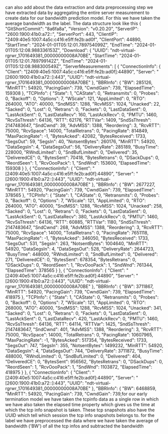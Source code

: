 can also add about the data extraction and data preprocessing step 
we have extracted data by aggregating the entire server measurement to create data for our bandwidth prediction model. For this we have  taken the average bandwidth as the label.
The data structure look like this 
{
    "GitShortCommit": "8a6fa8a",
    "Version": "v0.20.20",
    "ServerIP": "2600:1900:41b0:a72::",
    "ServerPort": 443,
    "ClientIP": "2409:40e5:1007:4a5c:c416:e5ff:fe2b:ad0f",
    "ClientPort": 44890,
    "StartTime": "2024-01-01T05:12:01.789754099Z",
    "EndTime": "2024-01-01T05:12:08.988336153Z",
    "Download": {
        "UUID": "ndt-virtual-rgrwr_1701649381_00000000008A70BE",
        "StartTime": "2024-01-01T05:12:01.789799142Z",
        "EndTime": "2024-01-01T05:12:08.988300549Z",
        "ServerMeasurements": [
            {
                "ConnectionInfo": {
                    "Client": "[2409:40e5:1007:4a5c:c416:e5ff:fe2b:ad0f]:44890",
                    "Server": "[2600:1900:41b0:a72::]:443",
                    "UUID": "ndt-virtual-rgrwr_1701649381_00000000008A70BE"
                },
                "BBRInfo": {
                    "BW": 285126,
                    "MinRTT": 54920,
                    "PacingGain": 739,
                    "CwndGain": 739,
                    "ElapsedTime": 159308
                },
                "TCPInfo": {
                    "State": 1,
                    "CAState": 0,
                    "Retransmits": 0,
                    "Probes": 0,
                    "Backoff": 0,
                    "Options": 7,
                    "WScale": 121,
                    "AppLimited": 0,
                    "RTO": 264000,
                    "ATO": 40000,
                    "SndMSS": 1288,
                    "RcvMSS": 1024,
                    "Unacked": 22,
                    "Sacked": 0,
                    "Lost": 0,
                    "Retrans": 0,
                    "Fackets": 0,
                    "LastDataSent": 0,
                    "LastAckSent": 0,
                    "LastDataRecv": 160,
                    "LastAckRecv": 0,
                    "PMTU": 1460,
                    "RcvSsThresh": 64136,
                    "RTT": 62176,
                    "RTTVar": 1409,
                    "SndSsThresh": 2147483647,
                    "SndCwnd": 39,
                    "AdvMSS": 1388,
                    "Reordering": 3,
                    "RcvRTT": 75000,
                    "RcvSpace": 14000,
                    "TotalRetrans": 0,
                    "PacingRate": 814849,
                    "MaxPacingRate": -1,
                    "BytesAcked": 42082,
                    "BytesReceived": 1733,
                    "SegsOut": 59,
                    "SegsIn": 40,
                    "NotsentBytes": 260176,
                    "MinRTT": 54920,
                    "DataSegsIn": 4,
                    "DataSegsOut": 56,
                    "DeliveryRate": 285189,
                    "BusyTime": 228000,
                    "RWndLimited": 0,
                    "SndBufLimited": 0,
                    "Delivered": 35,
                    "DeliveredCE": 0,
                    "BytesSent": 70418,
                    "BytesRetrans": 0,
                    "DSackDups": 0,
                    "ReordSeen": 1,
                    "RcvOooPack": 1,
                    "SndWnd": 153600,
                    "ElapsedTime": 159308
                }
            },
            {
                "ConnectionInfo": {
                    "Client": "[2409:40e5:1007:4a5c:c416:e5ff:fe2b:ad0f]:44890",
                    "Server": "[2600:1900:41b0:a72::]:443",
                    "UUID": "ndt-virtual-rgrwr_1701649381_00000000008A70BE"
                },
                "BBRInfo": {
                    "BW": 2677227,
                    "MinRTT": 54920,
                    "PacingGain": 739,
                    "CwndGain": 739,
                    "ElapsedTime": 378565
                },
                "TCPInfo": {
                    "State": 1,
                    "CAState": 0,
                    "Retransmits": 0,
                    "Probes": 0,
                    "Backoff": 0,
                    "Options": 7,
                    "WScale": 121,
                    "AppLimited": 0,
                    "RTO": 264000,
                    "ATO": 40000,
                    "SndMSS": 1288,
                    "RcvMSS": 1024,
                    "Unacked": 258,
                    "Sacked": 0,
                    "Lost": 0,
                    "Retrans": 0,
                    "Fackets": 0,
                    "LastDataSent": 0,
                    "LastAckSent": 0,
                    "LastDataRecv": 380,
                    "LastAckRecv": 0,
                    "PMTU": 1460,
                    "RcvSsThresh": 64136,
                    "RTT": 60885,
                    "RTTVar": 1180,
                    "SndSsThresh": 2147483647,
                    "SndCwnd": 268,
                    "AdvMSS": 1388,
                    "Reordering": 3,
                    "RcvRTT": 75000,
                    "RcvSpace": 14000,
                    "TotalRetrans": 0,
                    "PacingRate": 7651118,
                    "MaxPacingRate": -1,
                    "BytesAcked": 346050,
                    "BytesReceived": 1733,
                    "SegsOut": 531,
                    "SegsIn": 263,
                    "NotsentBytes": 1004640,
                    "MinRTT": 54920,
                    "DataSegsIn": 4,
                    "DataSegsOut": 528,
                    "DeliveryRate": 2644723,
                    "BusyTime": 448000,
                    "RWndLimited": 0,
                    "SndBufLimited": 0,
                    "Delivered": 271,
                    "DeliveredCE": 0,
                    "BytesSent": 678354,
                    "BytesRetrans": 0,
                    "DSackDups": 0,
                    "ReordSeen": 1,
                    "RcvOooPack": 1,
                    "SndWnd": 761344,
                    "ElapsedTime": 378565
                }
            },
            {
                "ConnectionInfo": {
                    "Client": "[2409:40e5:1007:4a5c:c416:e5ff:fe2b:ad0f]:44890",
                    "Server": "[2600:1900:41b0:a72::]:443",
                    "UUID": "ndt-virtual-rgrwr_1701649381_00000000008A70BE"
                },
                "BBRInfo": {
                    "BW": 3711867,
                    "MinRTT": 54920,
                    "PacingGain": 739,
                    "CwndGain": 739,
                    "ElapsedTime": 418975
                },
                "TCPInfo": {
                    "State": 1,
                    "CAState": 0,
                    "Retransmits": 0,
                    "Probes": 0,
                    "Backoff": 0,
                    "Options": 7,
                    "WScale": 121,
                    "AppLimited": 0,
                    "RTO": 268000,
                    "ATO": 40000,
                    "SndMSS": 1288,
                    "RcvMSS": 1024,
                    "Unacked": 341,
                    "Sacked": 0,
                    "Lost": 0,
                    "Retrans": 0,
                    "Fackets": 0,
                    "LastDataSent": 0,
                    "LastAckSent": 0,
                    "LastDataRecv": 420,
                    "LastAckRecv": 0,
                    "PMTU": 1460,
                    "RcvSsThresh": 64136,
                    "RTT": 64114,
                    "RTTVar": 1425,
                    "SndSsThresh": 2147483647,
                    "SndCwnd": 401,
                    "AdvMSS": 1388,
                    "Reordering": 3,
                    "RcvRTT": 75000,
                    "RcvSpace": 14000,
                    "TotalRetrans": 0,
                    "PacingRate": 10607965,
                    "MaxPacingRate": -1,
                    "BytesAcked": 517354,
                    "BytesReceived": 1733,
                    "SegsOut": 747,
                    "SegsIn": 355,
                    "NotsentBytes": 1499232,
                    "MinRTT": 54920,
                    "DataSegsIn": 4,
                    "DataSegsOut": 744,
                    "DeliveryRate": 3711872,
                    "BusyTime": 488000,
                    "RWndLimited": 0,
                    "SndBufLimited": 0,
                    "Delivered": 404,
                    "DeliveredCE": 0,
                    "BytesSent": 956562,
                    "BytesRetrans": 0,
                    "DSackDups": 0,
                    "ReordSeen": 1,
                    "RcvOooPack": 1,
                    "SndWnd": 1103872,
                    "ElapsedTime": 418975
                }
            },
            {
                "ConnectionInfo": {
                    "Client": "[2409:40e5:1007:4a5c:c416:e5ff:fe2b:ad0f]:44890",
                    "Server": "[2600:1900:41b0:a72::]:443",
                    "UUID": "ndt-virtual-rgrwr_1701649381_00000000008A70BE"
                },
                "BBRInfo": {
                    "BW": 6468859,
                    "MinRTT": 54920,
                    "PacingGain": 739,
                    "CwndGain": 739,for our early termination model 
we have taken the tcpinfo data as a single row in which we have also taken the elapsed time property which gives us the time at which the tcp info snapshot is taken. These tcp snapshots also have the UUID which tell which session the tcp info snapshots belongs to.
for the label we have preprocessed the data where we have taken the average of bandwidth ('BW') of all the tcp infos and subtracted the bandwidth